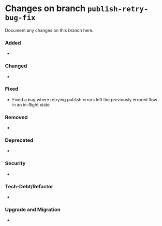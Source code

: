 # Changes on branch `publish-retry-bug-fix`
Document any changes on this branch here.
### Added
- 

### Changed
- 

### Fixed
- Fixed a bug where retrying publish errors left the previously errored flow in an in-flight state

### Removed
- 

### Deprecated
- 

### Security
- 

### Tech-Debt/Refactor
- 

### Upgrade and Migration
- 
